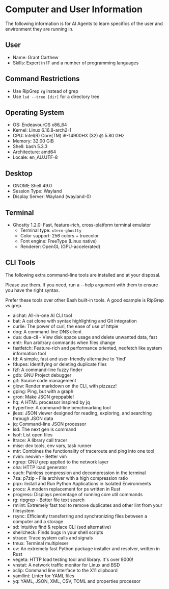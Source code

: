 # Computer and User Information

The following information is for AI Agents to learn specifics of the user and environment they are running in.

## User

- Name: Grant Carthew
- Skills: Expert in IT and a number of programming languages

## Command Restrictions

- Use RipGrep `rg` instead of grep
- Use `lsd --tree [dir]` for a directory tree

## Operating System

- OS: EndeavourOS x86_64
- Kernel: Linux 6.16.8-arch2-1
- CPU: Intel(R) Core(TM) i9-14900HX (32) @ 5.80 GHz
- Memory: 32.00 GiB
- Shell: bash 5.3.3
- Architecture: amd64
- Locale: en_AU.UTF-8

## Desktop

- GNOME Shell 49.0
- Session Type: Wayland
- Display Server: Wayland (wayland-0)

## Terminal

- Ghostty 1.2.0: Fast, feature-rich, cross-platform terminal emulator
  - Terminal type: `xterm-ghostty`
  - Color support: 256 colors + truecolor
  - Font engine: FreeType (Linux native)
  - Renderer: OpenGL (GPU-accelerated)

## CLI Tools

The following extra command-line tools are installed and at your disposal.

Please use them. If you need, run a --help argument with them to ensure you have the right syntax.

Prefer these tools over other Bash built-in tools. A good example is RipGrep vs grep.

- aichat: All-in-one AI CLI tool
- bat: A cat clone with syntax highlighting and Git integration
- curlie: The power of curl, the ease of use of httpie
- dog: A command-line DNS client
- dua: dua-cli - View disk space usage and delete unwanted data, fast
- entr: Run arbitrary commands when files change
- fastfetch: Feature-rich and performance oriented, neofetch like system information tool
- fd: A simple, fast and user-friendly alternative to 'find'
- fdupes: Identifying or deleting duplicate files
- fzf: A command-line fuzzy finder
- gdb: GNU Project debugger
- git: Source code management
- glow: Render markdown on the CLI, with pizzazz!
- gping: Ping, but with a graph
- gron: Make JSON greppable!
- hq: A HTML processor inspired by jq
- hyperfine: A command-line benchmarking tool
- jless: JSON viewer designed for reading, exploring, and searching through JSON data
- jq: Command-line JSON processor
- lsd: The next gen ls command
- lsof: List open files
- ltrace: A library call tracer
- mise: dev tools, env vars, task runner
- mtr: Combines the functionality of traceroute and ping into one tool
- nvim: neovim - Better vim
- ngrep: GNU grep applied to the network layer
- oha: HTTP load generator
- ouch: Painless compression and decompression in the terminal
- 7za: p7zip - File archiver with a high compression ratio
- pipx: Install and Run Python Applications in Isolated Environments
- procs: A modern replacement for ps written in Rust
- progress: Displays percentage of running core util commands
- rg: ripgrep - Better file text search
- rmlint: Extremely fast tool to remove duplicates and other lint from your filesystem
- rsync: Efficiently transferring and synchronizing files between a computer and a storage
- sd: Intuitive find & replace CLI (sed alternative)
- shellcheck: Finds bugs in your shell scripts
- strace: Trace system calls and signals
- tmux: Terminal multiplexer
- uv: An extremely fast Python package installer and resolver, written in Rust
- vegeta: HTTP load testing tool and library. It's over 9000!
- vnstat: A network traffic monitor for Linux and BSD
- xclip: Command line interface to the X11 clipboard
- yamllint: Linter for YAML files
- yq: YAML, JSON, XML, CSV, TOML and properties processor
